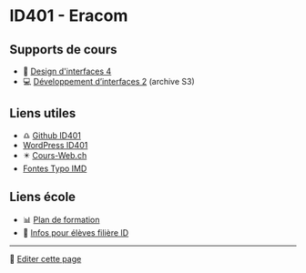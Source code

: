 # ID401 - Eracom

## Supports de cours

- 🎨 [Design d'interfaces 4](https://docs.google.com/presentation/d/16MGLJ83Hx8-zmewiK8i1DfOeooALl4Ezpdbb1GvIBfo/edit?usp=sharing)
- 💻 [Développement d’interfaces 2](https://id401.ch/cours-dev2-css/) (archive S3)

## Liens utiles

- ♎️ [Github ID401](https://github.com/eracom-id401)
- [WordPress ID401](https://wp.id401.ch/)
- ✴️ [Cours-Web.ch](https://cours-web.ch/)
- [Fontes Typo IMD](https://code.eracom-pedagogique.ch/fontes-imd/)

## Liens école

- 📊 [Plan de formation](https://code.eracom-pedagogique.ch/formation-imd/cursus-plein-temps/)
- 📜 [Infos pour élèves filière ID](https://eracom.ch/informations-eleves-id/)

---

📝 [Editer cette page](https://github.com/eracom-ID401/eracom-ID401.github.io/edit/main/README.md)

<style>
  .markdown-body h1:first-child { display:none }
  .markdown-body h1 { margin-top: 0}
</style>
